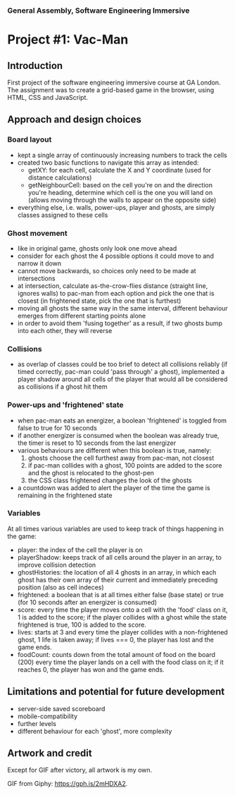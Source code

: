 ### General Assembly, Software Engineering Immersive
# Project #1: Vac-Man

## Introduction

First project of the software engineering immersive course at GA London. The assignment was to create a grid-based game in the browser, using HTML, CSS and JavaScript.


## Approach and design choices

### Board layout
- kept a single array of continuously increasing numbers to track the cells
- created two basic functions to navigate this array as intended:
  - getXY: for each cell, calculate the X and Y coordinate (used for distance calculations)
  - getNeighbourCell: based on the cell you're on and the direction you're heading, determine which cell is the one you will land on (allows moving through the walls to appear on the opposite side)
- everything else, i.e. walls, power-ups, player and ghosts, are simply classes assigned to these cells

### Ghost movement
- like in original game, ghosts only look one move ahead
- consider for each ghost the 4 possible options it could move to and narrow it down
- cannot move backwards, so choices only need to be made at intersections
- at intersection, calculate as-the-crow-flies distance (straight line, ignores walls) to pac-man from each option and pick the one that is closest (in frightened state, pick the one that is furthest)
- moving all ghosts the same way in the same interval, different behaviour emerges from different starting points alone
- in order to avoid them 'fusing together' as a result, if two ghosts bump into each other, they will reverse 

### Collisions
- as overlap of classes could be too brief to detect all collisions reliably (if timed correctly, pac-man could 'pass through' a ghost), implemented a player shadow around all cells of the player that would all be considered as collisions if a ghost hit them

### Power-ups and 'frightened' state
- when pac-man eats an energizer, a boolean 'frightened' is toggled from false to true for 10 seconds
- if another energizer is consumed when the boolean was already true, the timer is reset to 10 seconds from the last energizer
- various behaviours are different when this boolean is true, namely:
  1) ghosts choose the cell furthest away from pac-man, not closest
  2) if pac-man collides with a ghost, 100 points are added to the score and the ghost is relocated to the ghost-pen
  3) the CSS class frightened changes the look of the ghosts
- a countdown was added to alert the player of the time the game is remaining in the frightened state

### Variables
At all times various variables are used to keep track of things happening in the game:
- player: the index of the cell the player is on
- playerShadow: keeps track of all cells around the player in an array, to improve collision detection
- ghostHistories: the location of all 4 ghosts in an array, in which each ghost has their own array of their current and immediately preceding position (also as cell indeces)
- frightened: a boolean that is at all times either false (base state) or true (for 10 seconds after an energizer is consumed)
- score: every time the player moves onto a cell with the 'food' class on it, 1 is added to the score; if the player collides with a ghost while the state frightened is true, 100 is added to the score.
- lives: starts at 3 and every time the player collides with a non-frightened ghost, 1 life is taken away; if lives === 0, the player has lost and the game ends.
- foodCount: counts down from the total amount of food on the board (200) every time the player lands on a cell with the food class on it; if it reaches 0, the player has won and the game ends.


## Limitations and potential for future development

- server-side saved scoreboard
- mobile-compatibility
- further levels
- different behaviour for each 'ghost', more complexity



## Artwork and credit

Except for GIF after victory, all artwork is my own. 

GIF from Giphy: https://gph.is/2mHDXA2.



